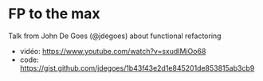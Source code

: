 # FP to the max

Talk from John De Goes (@jdegoes) about functional refactoring

- vidéo: https://www.youtube.com/watch?v=sxudIMiOo68
- code: https://gist.github.com/jdegoes/1b43f43e2d1e845201de853815ab3cb9
 